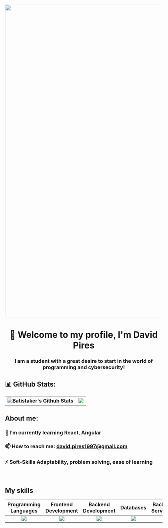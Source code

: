 <p align="center"> <img width=1000px heigth=1500px src="https://github.com/Batistaker47/Batistaker47/assets/145103864/d49aea46-896a-454b-b566-5523178a70b1"  /> </p>
<h1 align="center">👋 Welcome to my profile, I'm David Pires</h1>

<h3 align="center">I am a student with a great desire to start in the world of programming and cybersecurity!</h3>
<h2 align="left"> 📊 GitHub Stats: </h2>

<table align="center">
  <th> 
    <img alt="Batistaker's Github Stats" src="https://github-readme-stats-batistaker47s-projects.vercel.app/api/top-langs/?username=Batistaker47&theme=radical&hide_border=false&include_all_commits=true&count_private=true&layout=compact&langs_count=10" />
  </th>
  <th> <img src="https://github-readme-streak-stats.herokuapp.com/?user=Batistaker47&theme=radical&hide_border=false" /> </th>
</table>

## About me: 

### 📝 I’m currently learning **React, Angular**

### 📫 How to reach me: **david.pires1997@gmail.com**

### ⚡ Soft-Skills **Adaptability, problem solving, ease of learning**
<span> &nbsp; </span>

## My skills
  <table>
    <thead>
      <tr>
        <th>Programming Languages</th>
        <th>Frontend Development</th>
        <th>Backend Development</th>
        <th>Databases</th>
        <th>Backend as a Service(BaaS)</th>
        <th>Other Tools</th>
      </tr>
    </thead>
    <tbody>
      <tr>
        <td align="center"> <img src="https://skillicons.dev/icons?i=python,java,js,php,bash" /> </td>
        <td align="center"> <img src="https://skillicons.dev/icons?i=html,css" /> </td>
        <td align="center"> <img src="https://skillicons.dev/icons?i=spring" /> </td>
        <td align="center"> <img src="https://skillicons.dev/icons?i=mysql,mongodb" /> </td>
        <td align="center"> <img src="https://skillicons.dev/icons?i=firebase" /> </td>
        <td align="center"> <img src="https://skillicons.dev/icons?i=linux,git" /> </td>
      </tr>
    </tbody>
  </table>



